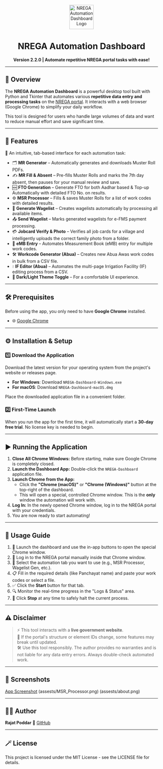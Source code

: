 <p align="center">
  <img src="https://img.icons8.com/color/96/robot-2.png" alt="NREGA Automation Dashboard Logo" width="80"/>
  <h1 align="center">NREGA Automation Dashboard</h1>
  <p align="center"><b>Version 2.2.0 | Automate repetitive NREGA portal tasks with ease!</b></p>
</p>

---

## 📌 Overview

The **NREGA Automation Dashboard** is a powerful desktop tool built with Python and Tkinter that automates various **repetitive data entry and processing tasks** on the [NREGA portal](https://nrega.nic.in). It interacts with a web browser (Google Chrome) to simplify your daily workflow.

This tool is designed for users who handle large volumes of data and want to reduce manual effort and save significant time.

---

## 🚀 Features

🧭 An intuitive, tab-based interface for each automation task:
- 🗂️ **MR Generator** – Automatically generates and downloads Muster Roll PDFs.
- ✍️ **MR Fill & Absent** – Pre-fills Muster Rolls and marks the 7th day absent, then pauses for your manual review and save.
- 🆕 **FTO Generation** – Generate FTO for both Aadhar based & Top-up Automatically with detailed FTO No. on results.
- ⚙️ **MSR Processor** – Fills & saves Muster Rolls for a list of work codes with detailed results.
- 🧾 **Generate Wagelist** – Creates wagelists automatically by processing all available items.
- 📤 **Send Wagelist** – Marks generated wagelists for e-FMS payment processing.
- 💳 **Jobcard Verify & Photo** – Verifies all job cards for a village and intelligently uploads the correct family photo from a folder.
- 📏 **eMB Entry** – Automates Measurement Book (eMB) entry for multiple work codes.
- 🛠️ **Workcode Generator (Abua)** – Creates new Abua Awas work codes in bulk from a CSV file.
- 💧 **IF Editor (Abua)** – Automates the multi-page Irrigation Facility (IF) editing process from a CSV.
- 🎨 **Dark/Light Theme Toggle** – For a comfortable UI experience.

---

## 🛠 Prerequisites

Before using the app, you only need to have **Google Chrome** installed.
- 🌐 [Google Chrome](https://www.google.com/chrome/)

---

## ⚙️ Installation & Setup

### 1️⃣ Download the Application
Download the latest version for your operating system from the project's website or releases page.

- **For Windows**: Download `NREGA-Dashboard-Windows.exe`
- **For macOS**: Download `NREGA-Dashboard-macOS.dmg`

Place the downloaded application file in a convenient folder.

### 2️⃣ First-Time Launch
When you run the app for the first time, it will automatically start a **30-day free trial**. No license key is needed to begin.

---

## ▶️ Running the Application

1.  **Close All Chrome Windows:** Before starting, make sure Google Chrome is completely closed.
2.  **Launch the Dashboard App:** Double-click the `NREGA-Dashboard` application file.
3.  **Launch Chrome from the App:**
    - Click the **"Chrome (macOS)"** or **"Chrome (Windows)"** button at the top-right of the dashboard.
    - This will open a special, controlled Chrome window. This is the **only** window the automation will work with.
4.  **Log In:** In the newly opened Chrome window, log in to the NREGA portal with your credentials.
5.  You are now ready to start automating!

---

## 📘 Usage Guide

1.  🧭 Launch the dashboard and use the in-app buttons to open the special Chrome window.
2.  🔐 Log in to the NREGA portal manually inside that Chrome window.
3.  🔀 Select the automation tab you want to use (e.g., MSR Processor, Wagelist Gen, etc.).
4.  📋 Fill in the required details (like Panchayat name) and paste your work codes or select a file.
5.  ✅ Click the **Start** button for that tab.
6.  🔍 Monitor the real-time progress in the "Logs & Status" area.
7.  🛑 Click **Stop** at any time to safely halt the current process.

---

## ⚠️ Disclaimer

> ⚡ This tool interacts with a **live government website**.  
> 🔄 If the portal's structure or element IDs change, some features may break until updated.  
> 🛠️ Use this tool responsibly. The author provides no warranties and is not liable for any data entry errors. Always double-check automated work.

---

## 📸 Screenshots

[App Screenshot](assests/FTO_Generation.png) (assests/MSR_Processor.png) (assests/about.png)

---

## 🧑‍💻 Author

**Rajat Poddar** 🔗 [GitHub](https://github.com/rajatpoddar)

---

## 🪄 License

This project is licensed under the MIT License - see the LICENSE file for details.

